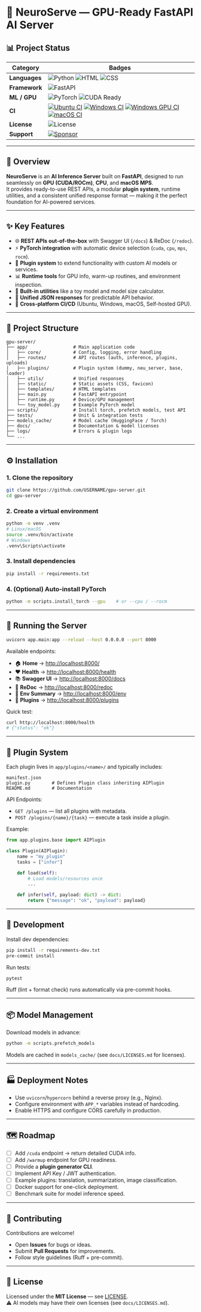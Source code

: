 # 🚀 NeuroServe — GPU-Ready FastAPI AI Server

## 📊 Project Status

| Category      | Badges |
|---------------|--------|
| **Languages** | ![Python](https://img.shields.io/badge/Python-3.12%2B-blue) ![HTML](https://img.shields.io/badge/HTML-5-orange) ![CSS](https://img.shields.io/badge/CSS-3-blueviolet) |
| **Framework** | ![FastAPI](https://img.shields.io/badge/FastAPI-0.116.x-009688) |
| **ML / GPU**  | ![PyTorch](https://img.shields.io/badge/PyTorch-2.6.x-ee4c2c) ![CUDA Ready](https://img.shields.io/badge/CUDA-Ready-76B900?logo=nvidia&logoColor=white) |
| **CI**        | [![Ubuntu CI](https://github.com/TamerOnLine/repo-fastapi/actions/workflows/ci-ubuntu.yml/badge.svg)](https://github.com/TamerOnLine/repo-fastapi/actions/workflows/ci-ubuntu.yml) [![Windows CI](https://github.com/TamerOnLine/repo-fastapi/actions/workflows/ci-windows.yml/badge.svg)](https://github.com/TamerOnLine/repo-fastapi/actions/workflows/ci-windows.yml) [![Windows GPU CI](https://github.com/TamerOnLine/repo-fastapi/actions/workflows/ci-gpu.yml/badge.svg)](https://github.com/TamerOnLine/repo-fastapi/actions/workflows/ci-gpu.yml) [![macOS CI](https://github.com/TamerOnLine/repo-fastapi/actions/workflows/ci-macos.yml/badge.svg)](https://github.com/TamerOnLine/repo-fastapi/actions/workflows/ci-macos.yml) |
| **License**   | ![License](https://img.shields.io/badge/License-MIT-green) |
| **Support**   | [![Sponsor](https://img.shields.io/badge/Sponsor-💖-pink)](https://paypal.me/tameronline) |


---

## 📖 Overview

**NeuroServe** is an **AI Inference Server** built on **FastAPI**, designed to run seamlessly on **GPU (CUDA/ROCm)**, **CPU**, and **macOS MPS**.  
It provides ready-to-use REST APIs, a modular **plugin system**, runtime utilities, and a consistent unified response format — making it the perfect foundation for AI-powered services.

---

## ✨ Key Features

- 🌐 **REST APIs out-of-the-box** with Swagger UI (`/docs`) & ReDoc (`/redoc`).
- ⚡ **PyTorch integration** with automatic device selection (`cuda`, `cpu`, `mps`, `rocm`).
- 🔌 **Plugin system** to extend functionality with custom AI models or services.
- 📊 **Runtime tools** for GPU info, warm-up routines, and environment inspection.
- 🧠 **Built-in utilities** like a toy model and model size calculator.
- 🧱 **Unified JSON responses** for predictable API behavior.
- 🧪 **Cross-platform CI/CD** (Ubuntu, Windows, macOS, Self-hosted GPU).

---

## 📂 Project Structure

```text
gpu-server/
├── app/                 # Main application code
│   ├── core/            # Config, logging, error handling
│   ├── routes/          # API routes (auth, inference, plugins, uploads)
│   ├── plugins/         # Plugin system (dummy, neu_server, base, loader)
│   ├── utils/           # Unified responses
│   ├── static/          # Static assets (CSS, favicon)
│   ├── templates/       # HTML templates
│   ├── main.py          # FastAPI entrypoint
│   ├── runtime.py       # Device/GPU management
│   └── toy_model.py     # Example PyTorch model
├── scripts/             # Install torch, prefetch models, test API
├── tests/               # Unit & integration tests
├── models_cache/        # Model cache (HuggingFace / Torch)
├── docs/                # Documentation & model licenses
├── logs/                # Errors & plugin logs
└── ...
```

---

## ⚙️ Installation

### 1. Clone the repository
```bash
git clone https://github.com/USERNAME/gpu-server.git
cd gpu-server
```

### 2. Create a virtual environment
```bash
python -m venv .venv
# Linux/macOS
source .venv/bin/activate
# Windows
.venv\Scripts\activate
```

### 3. Install dependencies
```bash
pip install -r requirements.txt
```

### 4. (Optional) Auto-install PyTorch
```bash
python -m scripts.install_torch --gpu    # or --cpu / --rocm
```

---

## 🚀 Running the Server

```bash
uvicorn app.main:app --reload --host 0.0.0.0 --port 8000
```

Available endpoints:
- 🏠 **Home** → [http://localhost:8000/](http://localhost:8000/)  
- ❤️ **Health** → [http://localhost:8000/health](http://localhost:8000/health)  
- 📚 **Swagger UI** → [http://localhost:8000/docs](http://localhost:8000/docs)  
- 📘 **ReDoc** → [http://localhost:8000/redoc](http://localhost:8000/redoc)  
- 🧭 **Env Summary** → [http://localhost:8000/env](http://localhost:8000/env)  
- 🔌 **Plugins** → [http://localhost:8000/plugins](http://localhost:8000/plugins)  

Quick test:
```bash
curl http://localhost:8000/health
# {"status": "ok"}
```

---

## 🔌 Plugin System

Each plugin lives in `app/plugins/<name>/` and typically includes:

```
manifest.json
plugin.py        # Defines Plugin class inheriting AIPlugin
README.md        # Documentation
```

API Endpoints:
- `GET /plugins` — list all plugins with metadata.  
- `POST /plugins/{name}/{task}` — execute a task inside a plugin.  

Example:
```python
from app.plugins.base import AIPlugin

class Plugin(AIPlugin):
    name = "my_plugin"
    tasks = ["infer"]

    def load(self):
        # Load models/resources once
        ...

    def infer(self, payload: dict) -> dict:
        return {"message": "ok", "payload": payload}
```

---

## 🧪 Development

Install dev dependencies:
```bash
pip install -r requirements-dev.txt
pre-commit install
```

Run tests:
```bash
pytest
```

Ruff (lint + format check) runs automatically via pre-commit hooks.

---

## 📦 Model Management

Download models in advance:
```bash
python -m scripts.prefetch_models
```

Models are cached in `models_cache/` (see `docs/LICENSES.md` for licenses).

---

## 🏭 Deployment Notes

- Use `uvicorn`/`hypercorn` behind a reverse proxy (e.g., Nginx).  
- Configure environment with `APP_*` variables instead of hardcoding.  
- Enable HTTPS and configure CORS carefully in production.  

---

## 🗺️ Roadmap

- [ ] Add `/cuda` endpoint → return detailed CUDA info.  
- [ ] Add `/warmup` endpoint for GPU readiness.  
- [ ] Provide a **plugin generator CLI**.  
- [ ] Implement API Key / JWT authentication.  
- [ ] Example plugins: translation, summarization, image classification.  
- [ ] Docker support for one-click deployment.  
- [ ] Benchmark suite for model inference speed.  

---

## 🤝 Contributing

Contributions are welcome!  
- Open **Issues** for bugs or ideas.  
- Submit **Pull Requests** for improvements.  
- Follow style guidelines (Ruff + pre-commit).  

---

## 📜 License

Licensed under the **MIT License** — see [LICENSE](./LICENSE).  
⚠️ AI models may have their own licenses (see `docs/LICENSES.md`).
